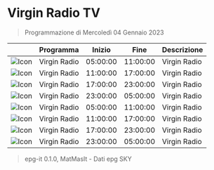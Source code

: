 # Virgin Radio TV
> Programmazione di Mercoledì 04 Gennaio 2023

||Programma|Inizio|Fine|Descrizione|
|---|---|---|---|---|
|![Icon](https://guidatv.sky.it/uuid/Musica_Cover_Ein_MY0UX.png)|Virgin Radio|05:00:00|11:00:00|Virgin Radio
|![Icon](https://guidatv.sky.it/uuid/Musica_Cover_Ein_MY0UX.png)|Virgin Radio|11:00:00|17:00:00|Virgin Radio
|![Icon](https://guidatv.sky.it/uuid/Musica_Cover_Ein_MY0UX.png)|Virgin Radio|17:00:00|23:00:00|Virgin Radio
|![Icon](https://guidatv.sky.it/uuid/Musica_Cover_Ein_MY0UX.png)|Virgin Radio|23:00:00|05:00:00|Virgin Radio
|![Icon](https://guidatv.sky.it/uuid/Musica_Cover_Ein_MY0UX.png)|Virgin Radio|05:00:00|11:00:00|Virgin Radio
|![Icon](https://guidatv.sky.it/uuid/Musica_Cover_Ein_MY0UX.png)|Virgin Radio|11:00:00|17:00:00|Virgin Radio
|![Icon](https://guidatv.sky.it/uuid/Musica_Cover_Ein_MY0UX.png)|Virgin Radio|17:00:00|23:00:00|Virgin Radio
|![Icon](https://guidatv.sky.it/uuid/Musica_Cover_Ein_MY0UX.png)|Virgin Radio|23:00:00|05:00:00|Virgin Radio



 > epg-it 0.1.0, MatMasIt - Dati epg SKY